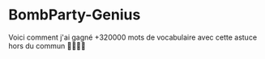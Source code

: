 # BombParty-Genius
Voici comment j'ai gagné +320000 mots de vocabulaire avec cette astuce hors du commun 🤯🤯😲😲 
